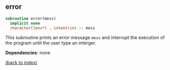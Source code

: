 ## error

```fortran
subroutine error(mess)
  implicit none
  character(len=*) , intent(in) :: mess
```

This subroutine prints an error message ```mess``` and interrupt the execution of the program until the user type an interger.

**Dependencies**: none

[(back to index)](inicio.md)